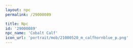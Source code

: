 ```yaml
---
layout: npc
permalink: /29000089

title: Npc
id: '29000089'
npc_name: 'Cobalt Calf'
icon_url: 'portrait/mob/21000520_m_calfhornblue_p.png'
---
```

